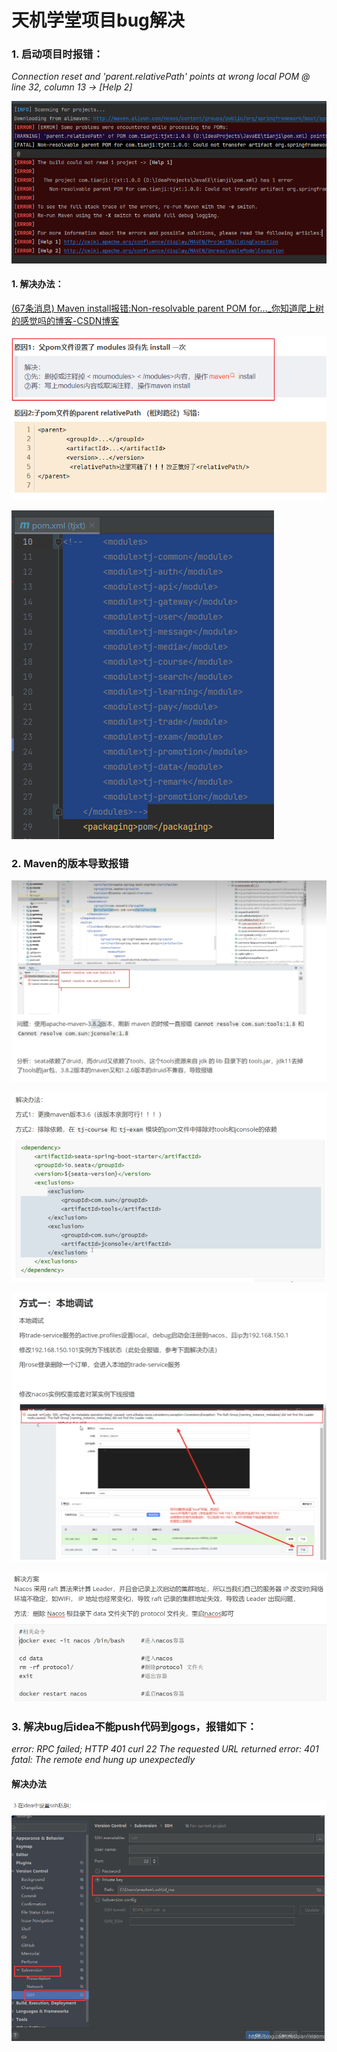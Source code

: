 # 天机学堂项目bug解决

### 1. 启动项目时报错：

*Connection reset and 'parent.relativePath' points at wrong local POM @ line 32, column 13 -> [Help 2]*

![image-20230703222106584](images/image-20230703222106584.png)

#### 1. 解决办法：

[(67条消息) Maven install报错:Non-resolvable parent POM for..._你知道爬上树的感觉吗的博客-CSDN博客](https://blog.csdn.net/qq_40306266/article/details/115766704)

![image-20230703224054275](images/image-20230703224054275.png)

![image-20230703224221455](images/image-20230703224221455.png)

### 2. Maven的版本导致报错

![image-20230703214407829](images/image-20230703214407829.png)

![image-20230703214547240](images/image-20230703214547240.png)



![image-20230704094754713](images/image-20230704094754713.png)

![image-20230704094916720](images/image-20230704094916720.png)

### 3. 解决bug后idea不能push代码到gogs，报错如下：

*error: RPC failed; HTTP 401 curl 22 The requested URL returned error: 401*
*fatal: The remote end hung up unexpectedly*

#### 解决办法

![image-20230704214646637](images/image-20230704214646637.png)